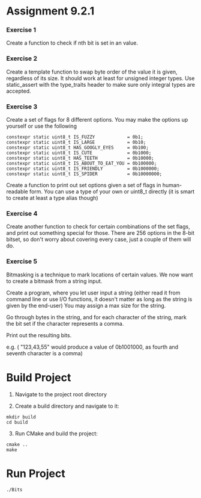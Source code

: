 # Assignment 9.2.1

### Exercise 1

Create a function to check if nth bit is set in an value.

### Exercise 2

Create a template function to swap byte order of the value it is given, regardless of its size.  It should work at least for unsigned integer types.  Use static_assert with the type_traits header to make sure only integral types are accepted.

### Exercise 3

Create a set of flags for 8 different options.  You may make the options up yourself or use the following

```shell
constexpr static uint8_t IS_FUZZY            = 0b1;
constexpr static uint8_t IS_LARGE            = 0b10;
constexpr static uint8_t HAS_GOOGLY_EYES     = 0b100;
constexpr static uint8_t IS_CUTE             = 0b1000;
constexpr static uint8_t HAS_TEETH           = 0b10000;
constexpr static uint8_t IS_ABOUT_TO_EAT_YOU = 0b100000;
constexpr static uint8_t IS_FRIENDLY         = 0b1000000;
constexpr static uint8_t IS_SPIDER           = 0b10000000;
```
 

Create a function to print out set options given a set of flags in human-readable form. You can use a type of your own or uint8_t directly (it is smart to create at least a type alias though)

### Exercise 4

Create another function to check for certain combinations of the set flags, and print out something special for those.  There are 256 options in the 8-bit bitset, so don't worry about covering every case, just a couple of them will do.

### Exercise 5

Bitmasking is a technique to mark locations of certain values.  We now want to create a bitmask from a string input.

Create a program, where you let user input a string (either read it from command line or use I/O functions, it doesn't matter as long as the string is given by the end-user)  You may assign a max size for the string.

Go through bytes in the string, and for each character of the string, mark the bit set if the character represents a comma.

Print out the resulting bits.

e.g. ( "123,43,55" would produce a value of 0b1001000, as fourth and seventh character is a comma)

# Build Project

1. Navigate to the project root directory

2. Create a build directory and navigate to it:

```shell
mkdir build
cd build
```

3. Run CMake and build the project:

```shell
cmake ..
make
```

# Run Project

```shell 
./Bits
```
